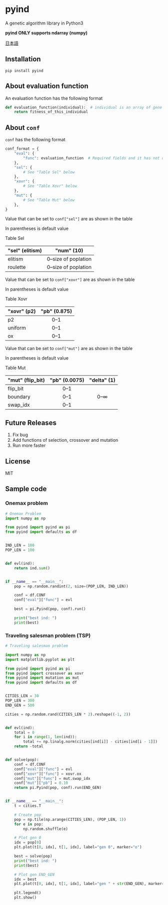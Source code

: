 # pyind
A genetic algorithm library in Python3

**pyind ONLY supports ndarray (numpy)**

[日本語](https://github.com/chankane/pyind/blob/dev/README.ja.md)

## Installation
``pip install pyind``

## About evaluation function
An evaluation function has the following format
```python
def evaluation_function(individual):  # individual is an array of gene
    return fitness_of_this_individual

```

## About `conf`
`conf` has the following format
```python
conf_format = {
    "eval": {
        "func": evaluation_function  # Required fields and it has not default value.
    },
    "sel": {
        # See "Table Sel" below
    },
    "xovr": {
        # See "Table Xovr" below
    },
    "mut": {
        # See "Table Mut" below
    },
}
```
Value that can be set to `conf["sel"]` are as shown in the table

In parentheses is default value

Table Sel

"sel" (elitism) | "num" (10)
-- | :--:
elitism | 0&ndash;size of poplation
roulette | 0&ndash;size of poplation

Value that can be set to `conf["xovr"]` are as shown in the table

In parentheses is default value

Table Xovr

"xovr" (p2) | "pb" (0.875)
-- | :--:
p2 | 0&ndash;1
uniform | 0&ndash;1
ox | 0&ndash;1

Value that can be set to `conf["mut"]` are as shown in the table

In parentheses is default value

Table Mut

"mut" (flip_bit) | "pb" (0.0075)| "delta" (1)
-- | :--: | :--:
flip_bit | 0&ndash;1
boundary | 0&ndash;1 | 0&ndash;&infin;
swap_idx | 0&ndash;1

## Future Releases
1. Fix bug
1. Add functions of selection, crossover and mutation
1. Run more faster
## License
MIT

## Sample code
### Onemax problem
```python
# Onemax Problem
import numpy as np

from pyind import pyind as pi
from pyind import defaults as df


IND_LEN = 100
POP_LEN = 100


def evl(ind):
    return ind.sum()


if __name__ == "__main__":
    pop = np.random.randint(2, size=(POP_LEN, IND_LEN))

    conf = df.CONF
    conf["eval"]["func"] = evl

    best = pi.Pyind(pop, conf).run()

    print("best ind: ")
    print(best)

```
### Traveling salesman problem (TSP)
```python
# Traveling salesman problem

import numpy as np
import matplotlib.pyplot as plt

from pyind import pyind as pi
from pyind import crossover as xovr
from pyind import mutation as mut
from pyind import defaults as df


CITIES_LEN = 30
POP_LEN = 300
END_GEN = 500

cities = np.random.rand(CITIES_LEN * 2).reshape((-1, 2))


def evl(ind):
    total = 0
    for i in range(1, len(ind)):
        total += np.linalg.norm(cities[ind[i]] - cities[ind[i - 1]])
    return -total


def solve(pop):
    conf = df.CONF
    conf["eval"]["func"] = evl
    conf["xovr"]["func"] = xovr.ox
    conf["mut"]["func"] = mut.swap_idx
    conf["mut"]["pb"] = 0.10
    return pi.Pyind(pop, conf).run(END_GEN)


if __name__ == "__main__":
    t = cities.T

    # Create pop
    pop = np.tile(np.arange(CITIES_LEN), (POP_LEN, 1))
    for e in pop:
        np.random.shuffle(e)

    # Plot gen 0
    idx = pop[0]
    plt.plot(t[0, idx], t[1, idx], label="gen 0", marker="o")

    best = solve(pop)
    print("best ind: ")
    print(best)

    # Plot gen END_GEN
    idx = best
    plt.plot(t[0, idx], t[1, idx], label="gen " + str(END_GEN), marker="o")

    plt.legend()
    plt.show()

```
